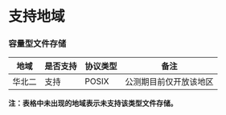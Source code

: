 # 支持地域

### 容量型文件存储

|地域	 |是否支持	 | 协议类型	  | 备注          |
|------------ |------------ |--------|-------------|
|华北二	 |支持	 | POSIX	 | 公测期目前仅开放该地区 |


**注：表格中未出现的地域表示未支持该类型文件存储。**
